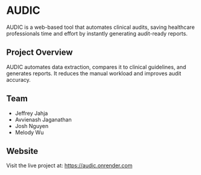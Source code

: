 # AUDIC

AUDIC is a web-based tool that automates clinical audits, saving healthcare professionals time and effort by instantly generating audit-ready reports.

## Project Overview

AUDIC automates data extraction, compares it to clinical guidelines, and generates reports. It reduces the manual workload and improves audit accuracy.

## Team
- Jeffrey Jahja
- Avvienash Jaganathan
- Josh Nguyen
- Melody Wu

## Website

Visit the live project at: <a href="https://audic.onrender.com" target="_blank">https://audic.onrender.com</a>

